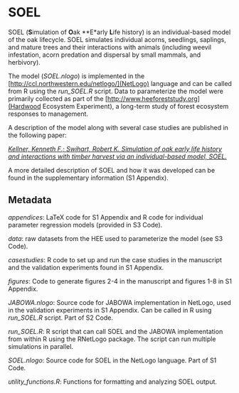 SOEL
====

SOEL (**S**imulation of **O**ak **E*arly **L**ife history) is an individual-based model of the oak lifecycle. SOEL simulates individual acorns, seedlings, saplings, and mature trees and their interactions with animals (including weevil infestation, acorn predation and dispersal by small mammals, and herbivory).

The model (*SOEL.nlogo*) is implemented in the [http://ccl.northwestern.edu/netlogo/](NetLogo) language and can be called from R using the *run_SOEL.R* script. Data to parameterize the model were primarily collected as part of the [http://www.heeforeststudy.org](Hardwood Ecosystem Experiment), a long-term study of forest ecosystem responses to management.

A description of the model along with several case studies are published in the following paper:

[*Kellner, Kenneth F.; Swihart, Robert K. Simulation of oak early life history and interactions with timber harvest via an individual-based model, SOEL.*](http://onlinelibrary.wiley.com/doi/10.1002/jwmg.613/full)

A more detailed description of SOEL and how it was developed can be found in the supplementary information (S1 Appendix).

Metadata
--------

*appendices*: LaTeX code for S1 Appendix and R code for individual parameter regression models (provided in S3 Code).

*data*: raw datasets from the HEE used to parameterize the model (see S3 Code).

*casestudies*: R code to set up and run the case studies in the manuscript and the validation experiments found in S1 Appendix.

*figures*: Code to generate figures 2-4 in the manuscript and figures 1-8 in S1 Appendix.

*JABOWA.nlogo*: Source code for JABOWA implementation in NetLogo, used in the validation experiments in S1 Appendix. Can be called in R using *run_SOEL.R* script. Part of S2 Code.

*run_SOEL.R*: R script that can call SOEL and the JABOWA implementation from within R using the RNetLogo package. The script can run multiple simulations in parallel.

*SOEL.nlogo*: Source code for SOEL in the NetLogo language. Part of S1 Code.

*utility_functions.R*: Functions for formatting and analyzing SOEL output.
